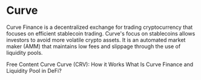 # Curve

Curve Finance is a decentralized exchange for trading cryptocurrency that focuses on efficient stablecoin trading. Curve's focus on stablecoins allows investors to avoid more volatile crypto assets. It is an automated market maker (AMM) that maintains low fees and slippage through the use of liquidity pools.

<ResourceGroupTitle>Free Content</ResourceGroupTitle>
<BadgeLink badgeText='Read' colorScheme='yellow' href='https://curve.fi/'>Curve</BadgeLink>
<BadgeLink badgeText='Read' colorScheme='yellow' href='https://www.gemini.com/cryptopedia/curve-finance-liquidity-provider-dao'>Curve (CRV): How it Works</BadgeLink>
<BadgeLink badgeText='Read' colorScheme='yellow' href='https://medium.datadriveninvestor.com/what-is-curve-finance-and-liquidity-pool-in-defi-7163933aae3c'>What Is Curve Finance and Liquidity Pool in DeFi?</BadgeLink>